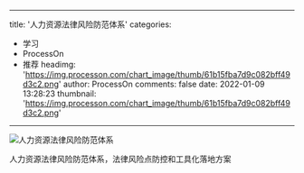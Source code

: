 
---
title: '人力资源法律风险防范体系'
categories: 
 - 学习
 - ProcessOn
 - 推荐
headimg: 'https://img.processon.com/chart_image/thumb/61b15fba7d9c082bff49d3c2.png'
author: ProcessOn
comments: false
date: 2022-01-09 13:28:23
thumbnail: 'https://img.processon.com/chart_image/thumb/61b15fba7d9c082bff49d3c2.png'
---

<div>   
<img class="thumb" alt="人力资源法律风险防范体系" src="https://img.processon.com/chart_image/thumb/61b15fba7d9c082bff49d3c2.png" referrerpolicy="no-referrer">
<p>人力资源法律风险防范体系，法律风险点防控和工具化落地方案</p>  
</div>
            